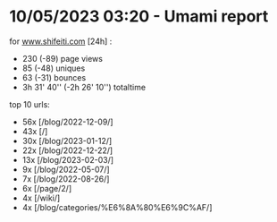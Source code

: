 # 10/05/2023 03:20 - Umami report
for www.shifeiti.com [24h] :

 - 230 (-89) page views
 - 85 (-48) uniques
 - 63 (-31) bounces
 - 3h 31' 40'' (-2h 26' 10'') totaltime


top 10 urls:
 - 56x [/blog/2022-12-09/]
 - 43x [/]
 - 30x [/blog/2023-01-12/]
 - 22x [/blog/2022-12-22/]
 - 13x [/blog/2023-02-03/]
 - 9x [/blog/2022-05-07/]
 - 7x [/blog/2022-08-26/]
 - 6x [/page/2/]
 - 4x [/wiki/]
 - 4x [/blog/categories/%E6%8A%80%E6%9C%AF/]


